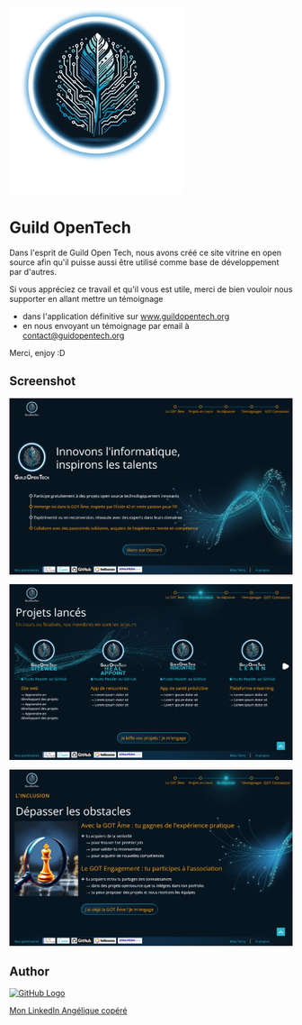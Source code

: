 ![](./images/Logos/logo_99px.webp)

# Guild OpenTech

Dans l'esprit de Guild Open Tech, nous avons créé ce site vitrine en open source afin qu'il puisse aussi être utilisé comme base de développement par d'autres.

Si vous appréciez ce travail et qu'il vous est utile, merci de bien vouloir nous supporter en allant mettre un témoignage

- dans l'application définitive sur www.guildopentech.org
- en nous envoyant un témoignage par email à contact@guidopentech.org

Merci, enjoy :D

## Screenshot

![](./images/screenshotmd/Screenshot%202024-08-27%20at%2014-00-49%20Guild%20Open%20Tech.png)

![](./images/screenshotmd/Screenshot%202024-08-27%20at%2014-01-55%20Guild%20Open%20Tech.png)

![](./images/screenshotmd/Screenshot%202024-08-27%20at%2014-02-24%20Guild%20Open%20Tech.png)

## Author

[![GitHub Logo](https://img.shields.io/badge/GitHub-100000?style=flat&logo=github&logoColor=white)](https://github.com/Tonyac-create)

<a href="https://www.linkedin.com/in/angelique-copere-dev/">Mon LinkedIn Angélique copéré</a>
